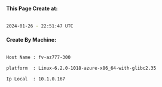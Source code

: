 
   
#### This Page Create at:

```bash

2024-01-26 - 22:51:47 UTC

```

#### Create By Machine:

```bash

Host Name : fv-az777-300

platform  : Linux-6.2.0-1018-azure-x86_64-with-glibc2.35

Ip Local  : 10.1.0.167

```


